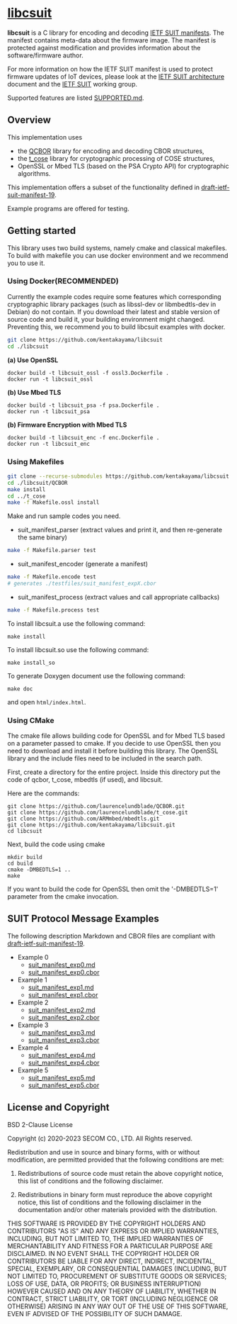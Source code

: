 # [libcsuit](https://github.com/kentakayama/libcsuit/)
**libcsuit** is a C library for encoding and decoding [IETF SUIT manifests](https://tools.ietf.org/html/draft-ietf-suit-manifest).
The manifest contains meta-data about the firmware image. The manifest is protected against modification and provides information
about the software/firmware author.

For more information on how the IETF SUIT manifest is used to protect firmware updates of IoT devices, please look at the
 [IETF SUIT architecture](https://datatracker.ietf.org/doc/html/draft-ietf-suit-architecture) document and the
 [IETF SUIT](https://datatracker.ietf.org/wg/suit/about/) working group.

Supported features are listed [SUPPORTED.md](./SUPPORTED.md).

## Overview

This implementation uses
 - the [QCBOR](https://github.com/laurencelundblade/QCBOR) library for encoding and decoding CBOR structures,
 - the [t_cose](https://github.com/laurencelundblade/t_cose) library for cryptographic processing of COSE structures,
 - OpenSSL or Mbed TLS (based on the PSA Crypto API) for cryptographic algorithms.

This implementation offers a subset of the functionality defined in [draft-ietf-suit-manifest-19](https://tools.ietf.org/html/draft-ietf-suit-manifest-19).

Example programs are offered for testing.

## Getting started

This library uses two build systems, namely cmake and classical makefiles.
To build with makefile you can use docker environment and we recommend you to use it.

### Using Docker(RECOMMENDED)

Currently the example codes require some features which corresponding cryptographic library packages (such as libssl-dev or libmbedtls-dev in Debian) do not contain.
If you download their latest and stable version of source code and build it, your building environment might changed.
Preventing this, we recommend you to build libcsuit examples with docker.

```bash
git clone https://github.com/kentakayama/libcsuit
cd ./libcsuit
```

**(a) Use OpenSSL**
```
docker build -t libcsuit_ossl -f ossl3.Dockerfile .
docker run -t libcsuit_ossl
```

**(b) Use Mbed TLS**
```
docker build -t libcsuit_psa -f psa.Dockerfile .
docker run -t libcsuit_psa
```

**(b) Firmware Encryption with Mbed TLS**
```
docker build -t libcsuit_enc -f enc.Dockerfile .
docker run -t libcsuit_enc
```

### Using Makefiles

```bash
git clone --recurse-submodules https://github.com/kentakayama/libcsuit
cd ./libcsuit/QCBOR
make install
cd ../t_cose
make -f Makefile.ossl install
```

Make and run sample codes you need.

- suit_manifest_parser (extract values and print it, and then re-generate the same binary)
```bash
make -f Makefile.parser test
```

- suit_manifest_encoder (generate a manifest)
```bash
make -f Makefile.encode test
# generates ./testfiles/suit_manifest_expX.cbor
```

- suit_manifest_process (extract values and call appropriate callbacks)
```bash
make -f Makefile.process test
```

To install libcsuit.a use the following command:
```
make install
```

To install libcsuit.so use the following command:
```
make install_so
```

To generate Doxygen document use the following command:
```
make doc
```
and open `html/index.html`.

### Using CMake

The cmake file allows building code for OpenSSL and for Mbed TLS based on a parameter passed to cmake.
If you decide to use OpenSSL then you need to download and install it before building this library.
The OpenSSL library and the include files need to be included in the search path.

First, create a directory for the entire project. Inside this directory put the code of qcbor, t_cose,
mbedtls (if used), and libcsuit.

Here are the commands:

```
git clone https://github.com/laurencelundblade/QCBOR.git
git clone https://github.com/laurencelundblade/t_cose.git
git clone https://github.com/ARMmbed/mbedtls.git
git clone https://github.com/kentakayama/libcsuit.git
cd libcsuit
```

Next, build the code using cmake

```
mkdir build
cd build
cmake -DMBEDTLS=1 ..
make 
```

If you want to build the code for OpenSSL then omit the '-DMBEDTLS=1' parameter from the cmake invocation.


## SUIT Protocol Message Examples
The following description Markdown and CBOR files are compliant with [draft-ietf-suit-manifest-19](https://tools.ietf.org/html/draft-ietf-suit-manifest-19).
- Example 0
  - [suit_manifest_exp0.md](https://github.com/kentakayama/libcsuit/blob/master/testfiles/suit_manifest_exp0.md)
  - [suit_manifest_exp0.cbor](https://github.com/kentakayama/libcsuit/blob/master/testfiles/suit_manifest_exp0.cbor)
- Example 1
  - [suit_manifest_exp1.md](https://github.com/kentakayama/libcsuit/blob/master/testfiles/suit_manifest_exp1.md)
  - [suit_manifest_exp1.cbor](https://github.com/kentakayama/libcsuit/blob/master/testfiles/suit_manifest_exp1.cbor)
- Example 2
  - [suit_manifest_exp2.md](https://github.com/kentakayama/libcsuit/blob/master/testfiles/suit_manifest_exp2.md)
  - [suit_manifest_exp2.cbor](https://github.com/kentakayama/libcsuit/blob/master/testfiles/suit_manifest_exp2.cbor)
- Example 3
  - [suit_manifest_exp3.md](https://github.com/kentakayama/libcsuit/blob/master/testfiles/suit_manifest_exp3.md)
  - [suit_manifest_exp3.cbor](https://github.com/kentakayama/libcsuit/blob/master/testfiles/suit_manifest_exp3.cbor)
- Example 4
  - [suit_manifest_exp4.md](https://github.com/kentakayama/libcsuit/blob/master/testfiles/suit_manifest_exp4.md)
  - [suit_manifest_exp4.cbor](https://github.com/kentakayama/libcsuit/blob/master/testfiles/suit_manifest_exp4.cbor)
- Example 5
  - [suit_manifest_exp5.md](https://github.com/kentakayama/libcsuit/blob/master/testfiles/suit_manifest_exp5.md)
  - [suit_manifest_exp5.cbor](https://github.com/kentakayama/libcsuit/blob/master/testfiles/suit_manifest_exp5.cbor)

## License and Copyright
BSD 2-Clause License

Copyright (c) 2020-2023 SECOM CO., LTD. All Rights reserved.

Redistribution and use in source and binary forms, with or without
modification, are permitted provided that the following conditions are met:

1. Redistributions of source code must retain the above copyright notice, this
   list of conditions and the following disclaimer.

2. Redistributions in binary form must reproduce the above copyright notice,
   this list of conditions and the following disclaimer in the documentation
   and/or other materials provided with the distribution.

THIS SOFTWARE IS PROVIDED BY THE COPYRIGHT HOLDERS AND CONTRIBUTORS "AS IS"
AND ANY EXPRESS OR IMPLIED WARRANTIES, INCLUDING, BUT NOT LIMITED TO, THE
IMPLIED WARRANTIES OF MERCHANTABILITY AND FITNESS FOR A PARTICULAR PURPOSE ARE
DISCLAIMED. IN NO EVENT SHALL THE COPYRIGHT HOLDER OR CONTRIBUTORS BE LIABLE
FOR ANY DIRECT, INDIRECT, INCIDENTAL, SPECIAL, EXEMPLARY, OR CONSEQUENTIAL
DAMAGES (INCLUDING, BUT NOT LIMITED TO, PROCUREMENT OF SUBSTITUTE GOODS OR
SERVICES; LOSS OF USE, DATA, OR PROFITS; OR BUSINESS INTERRUPTION) HOWEVER
CAUSED AND ON ANY THEORY OF LIABILITY, WHETHER IN CONTRACT, STRICT LIABILITY,
OR TORT (INCLUDING NEGLIGENCE OR OTHERWISE) ARISING IN ANY WAY OUT OF THE USE
OF THIS SOFTWARE, EVEN IF ADVISED OF THE POSSIBILITY OF SUCH DAMAGE.
